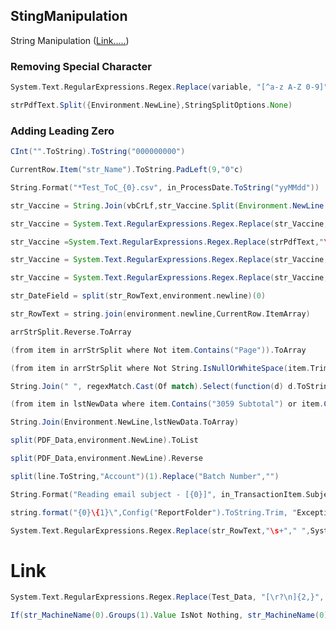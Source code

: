 
## StingManipulation 
String Manipulation ([Link.....](https://forum.uipath.com/t/how-to-manipulate-a-part-of-string-split-trim-substring-replace-remove-left-right/140180))


### Removing Special Character 
```scala
System.Text.RegularExpressions.Regex.Replace(variable, "[^a-z A-Z 0-9]", "")

```

```scala
strPdfText.Split({Environment.NewLine},StringSplitOptions.None)
```


### Adding Leading Zero

```scala
CInt("".ToString).ToString("000000000")

```
```scala
CurrentRow.Item("str_Name").ToString.PadLeft(9,"0"c)

```




```scala
String.Format("*Test_ToC_{0}.csv", in_ProcessDate.ToString("yyMMdd"))
```

```java
str_Vaccine = String.Join(vbCrLf,str_Vaccine.Split(Environment.NewLine.ToArray,StringSplitOptions.RemoveEmptyEntries))
```
```java
str_Vaccine = System.Text.RegularExpressions.Regex.Replace(str_Vaccine,"\s+"," ",System.Text.RegularExpressions.RegexOptions.Multiline).Trim
```
```java
str_Vaccine =System.Text.RegularExpressions.Regex.Replace(strPdfText,"\s+"," ",System.Text.RegularExpressions.RegexOptions.Singleline).Trim

```
```java
str_Vaccine = System.Text.RegularExpressions.Regex.Replace(str_Vaccine,"^-"," ",System.Text.RegularExpressions.RegexOptions.Multiline).Trim
```

```java
str_Vaccine = System.Text.RegularExpressions.Regex.Replace(str_Vaccine,"-$"," ",System.Text.RegularExpressions.RegexOptions.Multiline).Trim
```

```scala
str_DateField = split(str_RowText,environment.newline)(0)
```

```scala
str_RowText = string.join(environment.newline,CurrentRow.ItemArray)
```

```scala
arrStrSplit.Reverse.ToArray
```

```scala
(from item in arrStrSplit where Not item.Contains("Page")).ToArray
```

```scala
(from item in arrStrSplit where Not String.IsNullOrWhiteSpace(item.Trim)).ToArray
```

```scala
String.Join(" ", regexMatch.Cast(Of match).Select(function(d) d.ToString).ToArray)
```

```scala
(from item in lstNewData where item.Contains("3059 Subtotal") or item.Contains("8155 Subtotal")).ToList
```

```scala
String.Join(Environment.NewLine,lstNewData.ToArray)
```

```scala
split(PDF_Data,environment.NewLine).ToList
```

```scala
split(PDF_Data,environment.NewLine).Reverse
```

```scala
split(line.ToString,"Account")(1).Replace("Batch Number","")
```

```scala
String.Format("Reading email subject - [{0}]", in_TransactionItem.Subject)
```

```scala
string.format("{0}\{1}\",Config("ReportFolder").ToString.Trim, "ExceptionScreenshots")
```

```scala
System.Text.RegularExpressions.Regex.Replace(str_RowText,"\s+"," ",System.Text.RegularExpressions.RegexOptions.Multiline).Trim
```

# Link


```scala
System.Text.RegularExpressions.Regex.Replace(Test_Data, "[\r?\n]{2,}", vbcrlf).Trim
```


```scala
If(str_MachineName(0).Groups(1).Value IsNot Nothing, str_MachineName(0).Groups(1).Value, " ")
```
